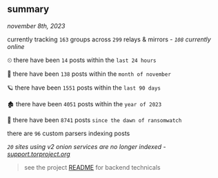 
## summary
_november 8th, 2023_

currently tracking `163` groups across `299` relays & mirrors - _`108` currently online_

⏲ there have been `14` posts within the `last 24 hours`

🦈 there have been `138` posts within the `month of november`

🪐 there have been `1551` posts within the `last 90 days`

🏚 there have been `4051` posts within the `year of 2023`

🦕 there have been `8741` posts `since the dawn of ransomwatch`

there are `96` custom parsers indexing posts

_`20` sites using v2 onion services are no longer indexed - [support.torproject.org](https://support.torproject.org/onionservices/v2-deprecation/)_

> see the project [README](https://github.com/joshhighet/ransomwatch#ransomwatch--) for backend technicals
